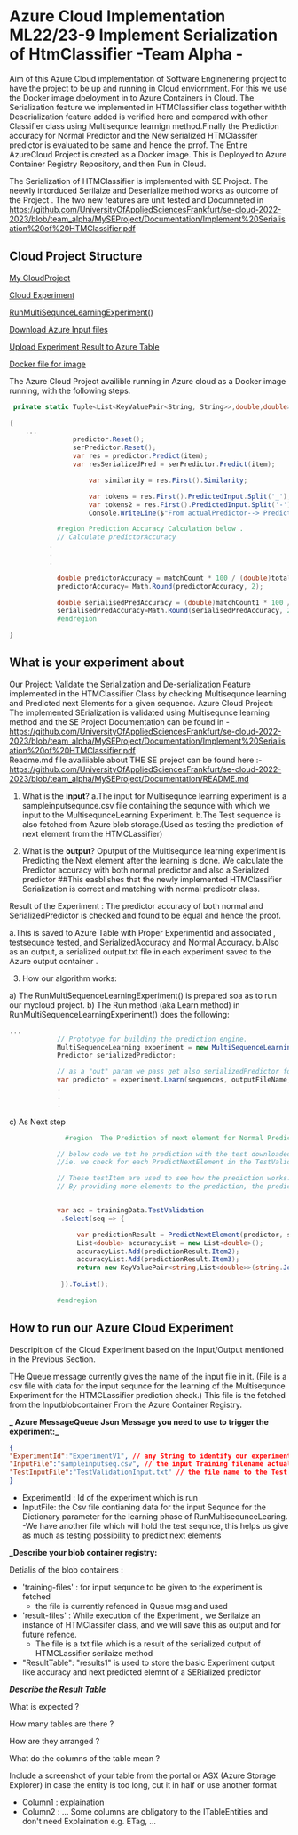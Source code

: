 # Azure Cloud Implementation ML22/23-9 Implement Serialization of HtmClassifier -Team Alpha - 

Aim of this Azure Cloud implementation of Software Enginenering project to have the project to be up and running in Cloud enviornment.
For this we use the Docker image dpeloyment in to Azure Containers in Cloud.
The Serialization feature we implemented in HTMClassifier class together withth Deserialization feature added is verified here and compared with other Classifier class using Multisequnce learnign method.Finally the Prediction accuracy for Normal Predictor and the New serialized HTMClassifer predictor is evaluated to be same and hence the prrof.
The Entire AzureCloud Project is created as a Docker image. This is Deployed to Azure Container Registry Repository, and then Run in Cloud.

The Serialization of HTMClassifier is implemented with SE Project.
The neewly intorduced Serilaize and Deserialize method works  as outcome of the Project .
The two new features are unit tested and Documneted in https://github.com/UniversityOfAppliedSciencesFrankfurt/se-cloud-2022-2023/blob/team_alpha/MySEProject/Documentation/Implement%20Serialisation%20of%20HTMClassifier.pdf   


## Cloud Project Structure

[My CloudProject](https://github.com/antonyaneeta/neocortexapi/blob/7680dcd535d58381706212faa75dfbe3d57d4ae0/source/MyCloudProjectSample/MyCloudProject/Program.cs)

[Cloud Experiment](https://github.com/antonyaneeta/neocortexapi/blob/7680dcd535d58381706212faa75dfbe3d57d4ae0/source/MyCloudProjectSample/MyExperiment/Experiment.cs)

[RunMultiSequnceLearningExperiment()](https://github.com/antonyaneeta/neocortexapi/blob/7680dcd535d58381706212faa75dfbe3d57d4ae0/source/MyCloudProjectSample/MyExperiment/InvokeMultisequenceLearning.cs#L21)

[Download Azure Input files](https://github.com/antonyaneeta/neocortexapi/blob/7680dcd535d58381706212faa75dfbe3d57d4ae0/source/MyCloudProjectSample/MyExperiment/AzureStorageProvider.cs#L34)

[Upload Experiment Result to Azure Table](https://github.com/antonyaneeta/neocortexapi/blob/7680dcd535d58381706212faa75dfbe3d57d4ae0/source/MyCloudProjectSample/MyExperiment/AzureStorageProvider.cs#L73)

[Docker file for image ](https://github.com/antonyaneeta/neocortexapi/blob/7680dcd535d58381706212faa75dfbe3d57d4ae0/source/MyCloudProjectSample/MyCloudProject/Dockerfile)

The Azure Cloud Project availible running in Azure cloud as a Docker image running, with the following steps.

~~~csharp
 private static Tuple<List<KeyValuePair<String, String>>,double,double> PredictNextElement(Predictor predictor, double[] testItem, Predictor serPredictor)

{
    ...
                predictor.Reset();
                serPredictor.Reset();
                var res = predictor.Predict(item);
                var resSerializedPred = serPredictor.Predict(item);

                    var similarity = res.First().Similarity;

                    var tokens = res.First().PredictedInput.Split('_');
                    var tokens2 = res.First().PredictedInput.Split('-');
                    Console.WriteLine($"From actualPredictor--> Predicted Sequence: {tokens[0]}, predicted next element {tokens2.Last()}");

            #region Prediction Accuracy Calculation below .
            // Calculate predictorAccuracy
          .
          .
          .

            double predictorAccuracy = matchCount * 100 / (double)totalCount;
            predictorAccuracy= Math.Round(predictorAccuracy, 2);

            double serialisedPredAccuracy = (double)matchCount1 * 100 / (double)totalCount1;
            serialisedPredAccuracy=Math.Round(serialisedPredAccuracy, 2);
            #endregion

}
~~~




## What is your experiment about

Our Project: Validate the Serialization and De-serialization Feature implemented in the HTMClassifier Class by checking Multisequnce learning and Predicted next Elements for a given sequence.
Azure Cloud Project: The implemented SErialization is validated using Multisequnce learning method and the 
SE Project Documentation can be found in - https://github.com/UniversityOfAppliedSciencesFrankfurt/se-cloud-2022-2023/blob/team_alpha/MySEProject/Documentation/Implement%20Serialisation%20of%20HTMClassifier.pdf   
Readme.md file availiiable about THE SE project can be found here :- https://github.com/UniversityOfAppliedSciencesFrankfurt/se-cloud-2022-2023/blob/team_alpha/MySEProject/Documentation/README.md   








1. What is the **input**?
    a.The input for Multisequnce learning experiment is a sampleinputsequnce.csv file containing the sequnce with which we input to the MultisequnceLearning Experiment.
    b.The Test sequence is also fetched from Azure blob storage.(Used as testing the prediction of next element from the HTMCLassifier)

2. What is the **output**?
Oputput of the Multisequnce learning experiment is Predicting the Next element after the learning is done. 
We calculate the Predictor accuracy with both normal predictor and also a Serialized predictor
##This easblishes that the newly implemented HTMClassifier Serialization is correct and matching with normal predicotr class.


Result of the Experiment :
The predictor accuracy of both normal and SerializedPredictor is checked and found to be equal and hence the proof.


a.This is saved to Azure Table with Proper ExperimentId and associated , testsequnce tested, and SerializedAccuracy and Normal Accuracy.
b.Also as an output, a serialized output.txt file in each experiment saved to the Azure output container . 


3. How our algorithm works:

  a) The RunMultiSequenceLearningExperiment() is prepared soa as to run our mycloud project.
  b) The Run method (aka Learn method) in RunMultiSequenceLearningExperiment() does the following:
~~~csharp
...
            // Prototype for building the prediction engine.
            MultiSequenceLearning experiment = new MultiSequenceLearning();
            Predictor serializedPredictor;

            // as a "out" param we pass get also serializedPredictor for the New HTMClassifier class.
            var predictor = experiment.Learn(sequences, outputFileName, out serializedPredictor);
            .
            .
            .
~~~

  c) As Next step 
~~~csharp
              #region  The Prediction of next element for Normal Predictor and a HTMClassifierSeialized Predicotr logic below.

            // below code we tet he prediction with the test downloaded from Azure container
            //ie. we check for each PredictNextElement in the TestValidation List 

            // These testItem are used to see how the prediction works.
            // By providing more elements to the prediction, the predictor delivers more precise result.


            var acc = trainingData.TestValidation
             .Select(seq => {

                 var predictionResult = PredictNextElement(predictor, seq, serializedPredictor);
                 List<double> accuracyList = new List<double>();
                 accuracyList.Add(predictionResult.Item2);
                 accuracyList.Add(predictionResult.Item3);
                 return new KeyValuePair<string,List<double>>(string.Join(", ", seq),accuracyList);
                            
             }).ToList();

            #endregion
~~~


## How to run our Azure Cloud Experiment

Descripition of the Cloud Experiment based on the Input/Output mentioned in the Previous Section.

THe Queue message currently gives the name of the input file in it.
(File is a csv file with data for the input sequnce for the learning of the Multisequnce Experiment for the HTMCLassifier prediction check.) This file is the fetched from the Inputblobcontainer From the Azure Container Registry.

**_ Azure MessageQueue Json Message you need to use to trigger the experiment:_**  

~~~json
{
"ExperimentId":"ExperimentV1", // any String to identify our experiment
"InputFile":"sampleinputseq.csv", // the input Training filename actually holding the sequence for training required for the Experiment Run
"TestInputFile":"TestValidationInput.txt" // the file name to the Test sequnce we use to predict next element
}
~~~

- ExperimentId : Id of the experiment which is run  
- InputFile: the Csv file contianing data for the input Sequnce for the Dictionary parameter for the learning phase of       RunMultisequnceLearing.  
-We have another file which will hold the test sequnce, this helps us give as much as testing possibility to predict next elements

**_Describe your blob container registry:**  

Detialis of the blob containers :  
- 'training-files' : for input sequnce to be given to the experiment is fetched 
  - the file is currently refenced in Queue msg and used 
- 'result-files' : While execution of the Experiment , we Serilaize an instance of HTMClassifer class, and we will save this as output and for future refence.
  - The file is a txt file which is a result of the serialized output of HTMCLassifier serilaize method  
- "ResultTable": "results1" is used to store the basic Experiment output like accuracy and next predicted elemnt of a SERialized predictor


**_Describe the Result Table_**

 What is expected ?
 
 How many tables are there ? 
 
 How are they arranged ?
 
 What do the columns of the table mean ?
 
 Include a screenshot of your table from the portal or ASX (Azure Storage Explorer) in case the entity is too long, cut it in half or use another format
 
 - Column1 : explaination
 - Column2 : ...
Some columns are obligatory to the ITableEntities and don't need Explaination e.g. ETag, ...
 
